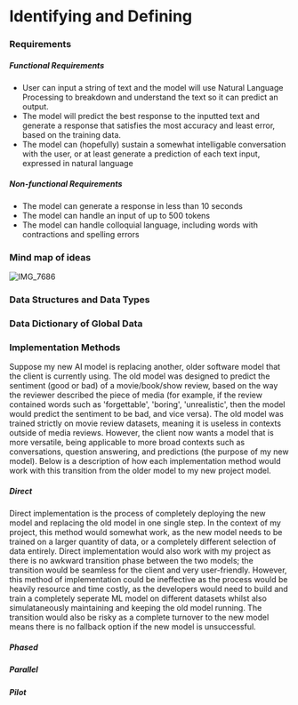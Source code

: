 # Identifying and Defining
### Requirements
##### Functional Requirements
- User can input a string of text and the model will use Natural Language Processing to breakdown and understand the text so it can predict an output.
- The model will predict the best response to the inputted text and generate a response that satisfies the most accuracy and least error, based on the training data.
- The model can (hopefully) sustain a somewhat intelligable conversation with the user, or at least generate a prediction of each text input, expressed in natural language

##### Non-functional Requirements
- The model can generate a response in less than 10 seconds
- The model can handle an input of up to 500 tokens
- The model can handle colloquial language, including words with contractions and spelling errors

### Mind map of ideas
 ![IMG_7686](https://github.com/user-attachments/assets/cc6f3507-78c4-4064-8120-73d5858fd8cd)

### Data Structures and Data Types

### Data Dictionary of Global Data

### Implementation Methods
Suppose my new AI model is replacing another, older software model that the client is currently using. The old model was designed to predict the sentiment (good or bad) of a movie/book/show review, based on the way the reviewer described the piece of media (for example, if the review contained words such as 'forgettable', 'boring', 'unrealistic', then the model would predict the sentiment to be bad, and vice versa). The old model was trained strictly on movie review datasets, meaning it is useless in contexts outside of media reviews. However, the client now wants a model that is more versatile, being applicable to more broad contexts such as conversations, question answering, and predictions (the purpose of my new model). Below is a description of how each implementation method would work with this transition from the older model to my new project model.

##### Direct
Direct implementation is the process of completely deploying the new model and replacing the old model in one single step. In the context of my project, this method would somewhat work, as the new model needs to be trained on a larger quantity of data, or a completely different selection of data entirely. Direct implementation would also work with my project as there is no awkward transition phase between the two models; the transition would be seamless for the client and very user-friendly. However, this method of implementation could be ineffective as the process would be heavily resource and time costly, as the developers would need to build and train a completely seperate ML model on different datasets whilst also simulataneously maintaining and keeping the old model running. The transition would also be risky as a complete turnover to the new model means there is no fallback option if the new model is unsuccessful.

##### Phased

##### Parallel

##### Pilot
